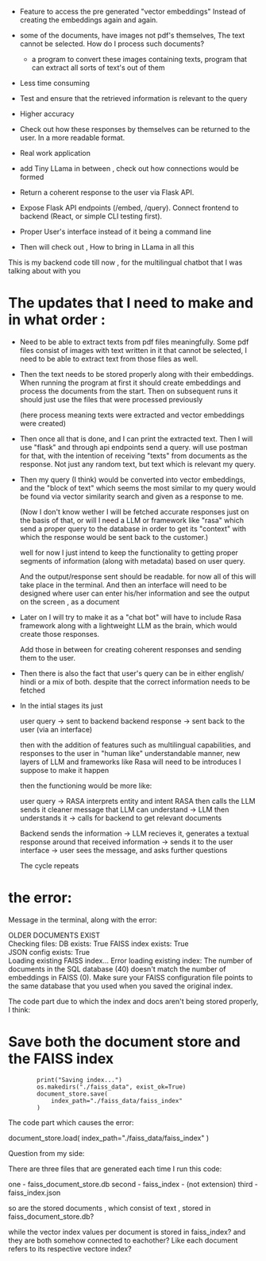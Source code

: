 

- Feature to access the pre generated "vector embeddings"
  Instead of creating the embeddings again and again.

- some of the documents, have images not pdf's themselves,
  The text cannot be selected. How do I process such documents?

  - a program to convert these images containing texts,
    program that can extract all sorts of text's out of them

* Less time consuming

- Test and ensure that the retrieved information is relevant
  to the query

* Higher accuracy

- Check out how these responses by themselves can be returned to
  the user. In a more readable format.

* Real work application

- add Tiny LLama in between , check out how connections would be formed

* Return a coherent response to the user via Flask API.

- Expose Flask API endpoints (/embed, /query).
  Connect frontend to backend (React, or simple CLI testing first).

* Proper User's interface instead of it being a command line

- Then will check out , How to bring in LLama in all this

This is my backend code till now , for the multilingual chatbot
that I was talking about with you

# The updates that I need to make and in what order :

- Need to be able to extract texts from pdf files meaningfully.
  Some pdf files consist of images with text written in it that
  cannot be selected, I need to be able to extract text from those
  files as well.

- Then the text needs to be stored properly along with their embeddings.
  When running the program at first it should create embeddings
  and process the documents from the start. Then on subsequent runs
  it should just use the files that were processed previously

  (here process meaning texts were extracted and vector embeddings were
  created)

- Then once all that is done, and I can print the extracted text.
  Then I will use "flask" and through api endpoints send a query.
  will use postman for that, with the intention of receiving "texts"
  from documents as the response. Not just any random text,
  but text which is relevant my query.

- Then my query (I think) would be converted into vector embeddings,
  and the "block of text" which seems the most similar to my query
  would be found via vector similarity search and given as a response to me.

  (Now I don't know wether I will be fetched accurate responses just on
  the basis of that, or will I need a LLM or framework like "rasa" which
  send a proper query to the database in order to get its "context" with
  which the response would be sent back to the customer.)

  well for now I just intend to keep the functionality to getting
  proper segments of information (along with metadata) based on user query.

  And the output/response sent should be readable.
  for now all of this will take place in the terminal.
  And then an interface will need to be designed where user can enter his/her
  information and see the output on the screen , as a document

- Later on I will try to make it as a "chat bot" will have to include
  Rasa framework along with a lightweight LLM as the brain, which would
  create those responses.

  Add those in between for creating coherent responses and sending them
  to the user.

- Then there is also the fact that user's query can be in either
  english/ hindi or a mix of both. despite that the correct information needs
  to be fetched

- In the intial stages its just

  user query -> sent to backend
  backend response -> sent back to the user (via an interface)

  then with the addition of features such as multilingual
  capabilities, and responses to the user in "human like"
  understandable manner, new layers of LLM and frameworks like
  Rasa will need to be introduces I suppose to make it happen

  then the functioning would be more like:

  user query -> RASA interprets entity and intent
  RASA then calls the LLM sends it cleaner message that LLM can understand ->
  LLM then understands it -> calls for backend to get relevant documents

  Backend sends the information -> LLM recieves it, generates a textual
  response around that received information -> sends it to the user interface
  -> user sees the message, and asks further questions

  The cycle repeats

# the error:

Message in the terminal, along with the error:

OLDER DOCUMENTS EXIST  
Checking files:
DB exists: True
FAISS index exists: True  
JSON config exists: True  
Loading existing FAISS index...
Error loading existing index: The number of documents in the SQL database (40) doesn't match the number of embeddings in FAISS (0). Make sure your FAISS configuration file points to the same database that you used when you saved the original index.

The code part due to which the index and docs aren't being stored properly, I think:

# Save both the document store and the FAISS index

            print("Saving index...")
            os.makedirs("./faiss_data", exist_ok=True)
            document_store.save(
                index_path="./faiss_data/faiss_index"
            )

The code part which causes the error:

document_store.load(
index_path="./faiss_data/faiss_index"
)

Question from my side:

There are three files that are generated each time I run this code:

one - faiss_document_store.db
second - faiss_index - (not extension)
third - faiss_index.json

so are the stored documents , which consist of text , stored in faiss_document_store.db?

while the vector index values per document is stored in faiss_index? and they are both somehow connected to eachother? Like each document refers to its respective vectore index?
